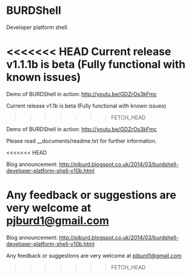 BURDShell
=========

Developer platform shell.

<<<<<<< HEAD
Current release v1.1.1b is beta (Fully functional with known issues)
=======
Demo of BURDShell in action: http://youtu.be/GDZrOs3kFmc

Current release v1.1b is beta (Fully functional with known issues)
>>>>>>> FETCH_HEAD

Demo of BURDShell in action: http://youtu.be/GDZrOs3kFmc

Please read __documents/readme.txt for further information.

<<<<<<< HEAD

Blog announcement: http://pjburd.blogspot.co.uk/2014/03/burdshell-developer-platform-shell-v10b.html

Any feedback or suggestions are very welcome at pjburd1@gmail.com
=======
Blog announcement: http://pjburd.blogspot.co.uk/2014/03/burdshell-developer-platform-shell-v10b.html

Any feedback or suggestions are very welcome at pjburd1@gmail.com
>>>>>>> FETCH_HEAD
